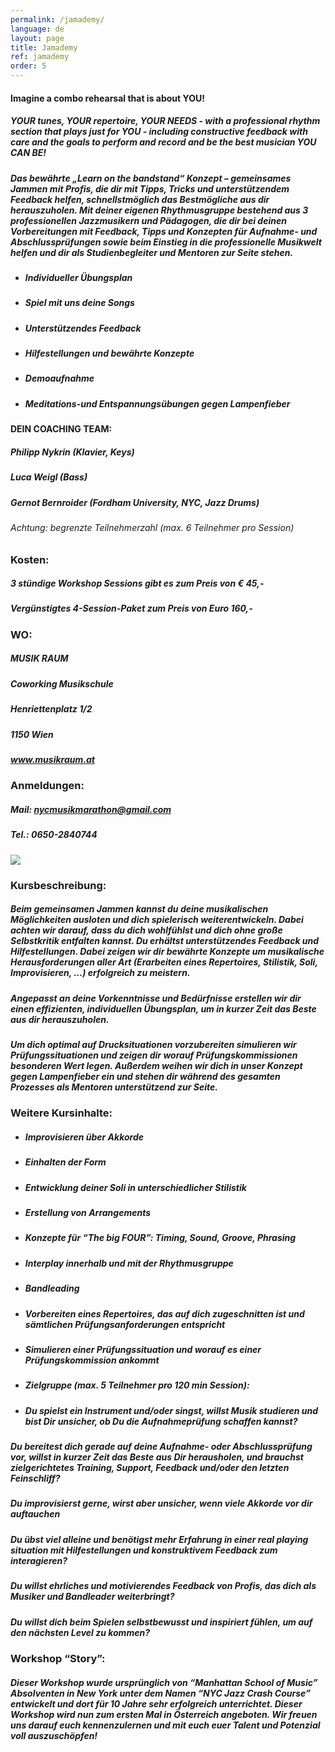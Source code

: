 ```yaml
---
permalink: /jamademy/
language: de
layout: page
title: Jamademy
ref: jamademy
order: 5
---
```


#### **Imagine a combo rehearsal that is about YOU!**

##### YOUR tunes, YOUR repertoire, YOUR NEEDS - with a professional rhythm section that plays just for YOU - including constructive feedback with care and the goals to perform and record and be the best musician YOU CAN BE!

##### Das bewährte „Learn on the bandstand“ Konzept – gemeinsames Jammen mit Profis, die dir mit Tipps, Tricks und unterstützendem Feedback helfen, schnellstmöglich das Bestmögliche aus dir herauszuholen. Mit deiner eigenen Rhythmusgruppe bestehend aus 3 professionellen Jazzmusikern und Pädagogen, die dir bei deinen Vorbereitungen mit Feedback, Tipps und Konzepten für Aufnahme- und Abschlussprüfungen sowie beim Einstieg in die professionelle Musikwelt helfen und dir als Studienbegleiter und Mentoren zur Seite stehen.

- ##### Individueller Übungsplan
- ##### Spiel mit uns deine Songs
- ##### Unterstützendes Feedback
- ##### Hilfestellungen und bewährte Konzepte
- ##### Demoaufnahme
- ##### Meditations-und Entspannungsübungen gegen Lampenfieber

#### **DEIN COACHING TEAM:**

##### Philipp Nykrin (Klavier, Keys)
##### Luca Weigl (Bass)
##### Gernot Bernroider (Fordham University, NYC, Jazz Drums)

###### Achtung: begrenzte Teilnehmerzahl (max. 6 Teilnehmer pro Session)
### **Kosten:**
##### 3 stündige Workshop Sessions gibt es zum Preis von € 45,-
##### Vergünstigtes 4-Session-Paket zum Preis von Euro 160,-

### **WO:**
##### MUSIK RAUM
##### Coworking Musikschule
##### Henriettenplatz 1/2
##### 1150 Wien
##### www.musikraum.at

### **Anmeldungen:**
##### Mail: nycmusikmarathon@gmail.com
##### Tel.: 0650-2840744



![](/assets/img/activities/jamademy.jpg)


### **Kursbeschreibung:**
##### Beim gemeinsamen Jammen kannst du deine musikalischen Möglichkeiten ausloten und dich spielerisch weiterentwickeln. Dabei achten wir darauf, dass du dich wohlfühlst und dich ohne große Selbstkritik entfalten kannst. Du erhältst unterstützendes Feedback und Hilfestellungen. Dabei zeigen wir dir bewährte Konzepte um musikalische Herausforderungen aller Art (Erarbeiten eines Repertoires, Stilistik, Soli, Improvisieren, …) erfolgreich zu meistern.

##### Angepasst an deine Vorkenntnisse und Bedürfnisse erstellen wir dir einen effizienten, individuellen Übungsplan, um in kurzer Zeit das Beste aus dir herauszuholen.

##### Um dich optimal auf Drucksituationen vorzubereiten simulieren wir Prüfungssituationen und zeigen dir worauf Prüfungskommissionen besonderen Wert legen. Außerdem weihen wir dich in unser Konzept gegen Lampenfieber ein und stehen dir während des gesamten Prozesses als Mentoren unterstützend zur Seite. 

### **Weitere Kursinhalte:**

- ##### Improvisieren über Akkorde
- ##### Einhalten der Form
- ##### Entwicklung deiner Soli in unterschiedlicher Stilistik
- ##### Erstellung von Arrangements
- ##### Konzepte für “The big FOUR”: Timing, Sound, Groove, Phrasing
- ##### Interplay innerhalb und mit der Rhythmusgruppe
- ##### Bandleading
- ##### Vorbereiten eines Repertoires, das auf dich zugeschnitten ist und sämtlichen Prüfungsanforderungen entspricht
- ##### Simulieren einer Prüfungssituation und worauf es einer Prüfungskommission ankommt
- ##### Zielgruppe (max. 5 Teilnehmer pro 120 min Session):
- ##### Du spielst ein Instrument und/oder singst, willst Musik studieren und bist Dir unsicher, ob Du die Aufnahmeprüfung schaffen kannst?

##### Du bereitest dich gerade auf deine Aufnahme- oder Abschlussprüfung vor, willst in kurzer Zeit das Beste aus Dir herausholen, und brauchst zielgerichtetes Training, Support, Feedback und/oder den letzten Feinschliff?

##### Du improvisierst gerne, wirst aber unsicher, wenn viele Akkorde vor dir auftauchen

##### Du übst viel alleine und benötigst mehr Erfahrung in einer real playing situation mit Hilfestellungen und konstruktivem Feedback zum interagieren?

##### Du willst ehrliches und motivierendes Feedback von Profis, das dich als Musiker und Bandleader weiterbringt?

##### Du willst dich beim Spielen selbstbewusst und inspiriert fühlen, um auf den nächsten Level zu kommen?

### **Workshop “Story”:**
##### Dieser Workshop wurde ursprünglich von “Manhattan School of Music” Absolventen in New York unter dem Namen “NYC Jazz Crash Course” entwickelt und dort für 10 Jahre sehr erfolgreich unterrichtet. Dieser Workshop wird nun zum ersten Mal in Österreich angeboten. Wir freuen uns darauf euch kennenzulernen und mit euch euer Talent und Potenzial voll auszuschöpfen!
